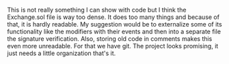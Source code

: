 This is not really something I can show with code but I think the Exchange.sol file is way too dense. It does too many things and because of that, it is hardly readable. My suggestion would be to externalize some of its functionality like the modifiers with their events and then into a separate file the signature verification. Also, storing old code in comments makes this even more unreadable. For that we have git. The project looks promising, it just needs a little organization that's it.